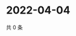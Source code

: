 # 2022-04-04

共 0 条

<!-- BEGIN WEIBO -->
<!-- 最后更新时间 Mon Apr 04 2022 11:01:38 GMT+0800 (China Standard Time) -->

<!-- END WEIBO -->
